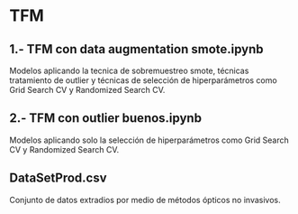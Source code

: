 # TFM


## 1.- TFM con data augmentation smote.ipynb
Modelos aplicando la tecnica de sobremuestreo smote, técnicas tratamiento de outlier y técnicas de selección de hiperparámetros como Grid Search CV y Randomized Search CV.


## 2.- TFM con outlier buenos.ipynb
Modelos aplicando solo la selección de hiperparámetros como Grid Search CV y Randomized Search CV.

## DataSetProd.csv
Conjunto de datos extradios por medio de métodos ópticos no invasivos.
